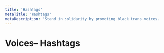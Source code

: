 ```yaml
---
title: 'Hashtags'
metaTitle: 'Hashtags'
metaDescription: 'Stand in solidarity by promoting black trans voices.'
---
```


# Voices– Hashtags
